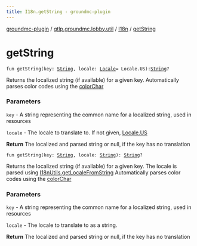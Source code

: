 ```yaml
---
title: I18n.getString - groundmc-plugin
---
```


[groundmc-plugin](../../index.html) / [gtlp.groundmc.lobby.util](../index.html) / [I18n](index.html) / [getString](.)

# getString

`fun getString(key: `[`String`](https://kotlinlang.org/api/latest/jvm/stdlib/kotlin/-string/index.html)`, locale: `[`Locale`](http://docs.oracle.com/javase/6/docs/api/java/util/Locale.html)` = Locale.US): `[`String`](https://kotlinlang.org/api/latest/jvm/stdlib/kotlin/-string/index.html)`?`

Returns the localized string (if available) for a given key.
Automatically parses color codes using the [colorChar](color-char.html)

### Parameters

`key` - A string representing the common name for a localized string, used in resources

`locale` - The locale to translate to. If not given, [Locale.US](http://docs.oracle.com/javase/6/docs/api/java/util/Locale.html#US)

**Return**
The localized and parsed string or null, if the key has no translation

`fun getString(key: `[`String`](https://kotlinlang.org/api/latest/jvm/stdlib/kotlin/-string/index.html)`, locale: `[`String`](https://kotlinlang.org/api/latest/jvm/stdlib/kotlin/-string/index.html)`): `[`String`](https://kotlinlang.org/api/latest/jvm/stdlib/kotlin/-string/index.html)`?`

Returns the localized string (if available) for a given key.
The locale is parsed using [I18nUtils.getLocaleFromString](../-i18n-utils/get-locale-from-string.html)
Automatically parses color codes using the [colorChar](color-char.html)

### Parameters

`key` - A string representing the common name for a localized string, used in resources

`locale` - The locale to translate to as a string.

**Return**
The localized and parsed string or null, if the key has no translation

